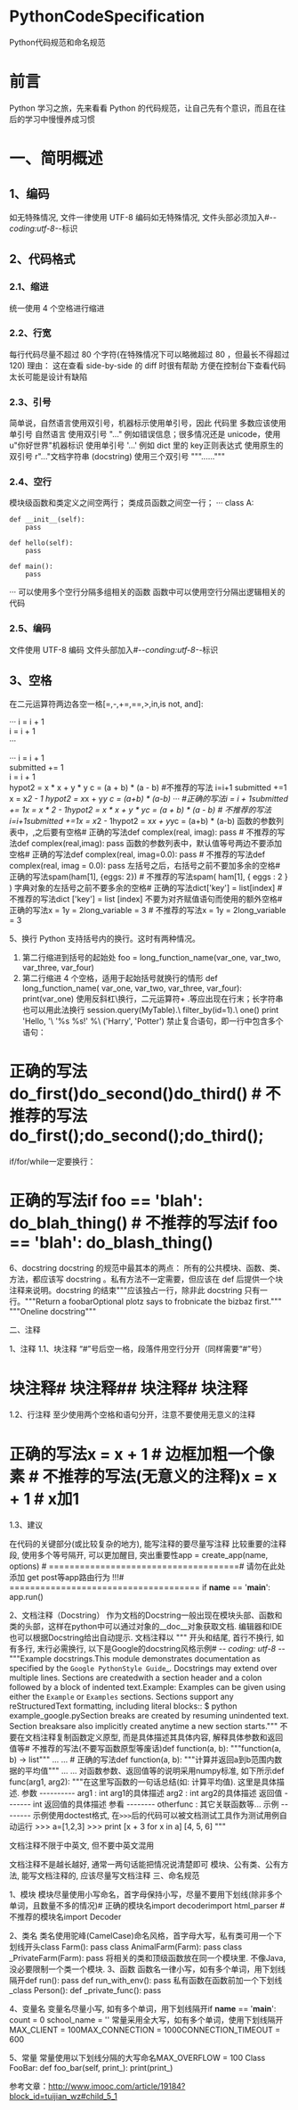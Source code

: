 # PythonCodeSpecification
Python代码规范和命名规范

# 前言
Python 学习之旅，先来看看 Python 的代码规范，让自己先有个意识，而且在往后的学习中慢慢养成习惯
# 一、简明概述

## 1、编码
如无特殊情况, 文件一律使用 UTF-8 
编码如无特殊情况, 文件头部必须加入#-*-coding:utf-8-*-标识

## 2、代码格式
### 2.1、缩进
统一使用 4 个空格进行缩进
### 2.2、行宽
每行代码尽量不超过 80 个字符(在特殊情况下可以略微超过 80 ，但最长不得超过 120)
理由：
    这在查看 side-by-side 的 diff 时很有帮助
    方便在控制台下查看代码
    太长可能是设计有缺陷
### 2.3、引号
简单说，自然语言使用双引号，机器标示使用单引号，因此 代码里 多数应该使用 单引号
自然语言 使用双引号 "..."
例如错误信息；很多情况还是 unicode，使用u"你好世界"机器标识 使用单引号 '...'
例如 dict 里的 key正则表达式 使用原生的双引号 r"..."文档字符串 (docstring) 使用三个双引号 """......"""
### 2.4、空行
模块级函数和类定义之间空两行；
类成员函数之间空一行；
···
class A:  


    def __init__(self):
        pass
        
    def hello(self):  
        pass
        
    def main():  
        pass  
···
可以使用多个空行分隔多组相关的函数
函数中可以使用空行分隔出逻辑相关的代码
### 2.5、编码
文件使用 UTF-8 编码
文件头部加入#-*-conding:utf-8-*-标识

## 3、空格
在二元运算符两边各空一格[=,-,+=,==,>,in,is not, and]:

···
i = i + 1<br> 
i = i + 1<br>
···

···
i = i + 1<br>
submitted += 1<br>
i = i + 1<br>
hypot2 = x * x + y * y
c = (a + b) * (a - b) 
#不推荐的写法
i=i+1
submitted +=1
x = x*2 - 1
hypot2 = x*x + y*y
c = (a+b) * (a-b)
···
#正确的写法i = i + 1submitted += 1x = x * 2 - 1hypot2 = x * x + y * yc = (a + b) * (a - b) # 不推荐的写法i=i+1submitted +=1x = x*2 - 1hypot2 = x*x + y*yc = (a+b) * (a-b)
函数的参数列表中，,之后要有空格# 正确的写法def complex(real, imag):    pass # 不推荐的写法def complex(real,imag):    pass
函数的参数列表中，默认值等号两边不要添加空格# 正确的写法def complex(real, imag=0.0):    pass # 不推荐的写法def complex(real, imag = 0.0):    pass
左括号之后，右括号之前不要加多余的空格# 正确的写法spam(ham[1], {eggs: 2}) # 不推荐的写法spam( ham[1], { eggs : 2 } )
字典对象的左括号之前不要多余的空格# 正确的写法dict['key'] = list[index] # 不推荐的写法dict ['key'] = list [index]
不要为对齐赋值语句而使用的额外空格# 正确的写法x = 1y = 2long_variable = 3 # 不推荐的写法x             = 1y             = 2long_variable = 3

5、换行
Python 支持括号内的换行。这时有两种情况。
1) 第二行缩进到括号的起始处
foo = long_function_name(var_one, var_two,                         var_three, var_four)
2) 第二行缩进 4 个空格，适用于起始括号就换行的情形
def long_function_name(        var_one, var_two, var_three,        var_four):    print(var_one)
使用反斜杠\换行，二元运算符+ .等应出现在行末；长字符串也可以用此法换行
session.query(MyTable).\        filter_by(id=1).\        one() print 'Hello, '\      '%s %s!' %\      ('Harry', 'Potter')
禁止复合语句，即一行中包含多个语句：
# 正确的写法do_first()do_second()do_third() # 不推荐的写法do_first();do_second();do_third();
if/for/while一定要换行：
# 正确的写法if foo == 'blah':    do_blah_thing() # 不推荐的写法if foo == 'blah': do_blash_thing()

6、docstring
docstring 的规范中最其本的两点：
所有的公共模块、函数、类、方法，都应该写 docstring 。私有方法不一定需要，但应该在 def 后提供一个块注释来说明。docstring 的结束"""应该独占一行，除非此 docstring 只有一行。"""Return a foobarOptional plotz says to frobnicate the bizbaz first.""" """Oneline docstring"""

二、注释

1、注释
1.1、块注释
“#”号后空一格，段落件用空行分开（同样需要“#”号）
# 块注释# 块注释## 块注释# 块注释
1.2、行注释
至少使用两个空格和语句分开，注意不要使用无意义的注释
# 正确的写法x = x + 1  # 边框加粗一个像素 # 不推荐的写法(无意义的注释)x = x + 1 # x加1
1.3、建议

在代码的关键部分(或比较复杂的地方), 能写注释的要尽量写注释
比较重要的注释段, 使用多个等号隔开, 可以更加醒目, 突出重要性app = create_app(name, options) # =====================================# 请勿在此处添加 get post等app路由行为 !!!# ===================================== if __name__ == '__main__':    app.run()

2、文档注释（Docstring）
作为文档的Docstring一般出现在模块头部、函数和类的头部，这样在python中可以通过对象的__doc__对象获取文档.
编辑器和IDE也可以根据Docstring给出自动提示.
文档注释以 """ 开头和结尾, 首行不换行, 如有多行, 末行必需换行, 以下是Google的docstring风格示例# -*- coding: utf-8 -*-"""Example docstrings.This module demonstrates documentation as specified by the `Google PythonStyle Guide`_. Docstrings may extend over multiple lines. Sections are createdwith a section header and a colon followed by a block of indented text.Example:    Examples can be given using either the ``Example`` or ``Examples``    sections. Sections support any reStructuredText formatting, including    literal blocks::        $ python example_google.pySection breaks are created by resuming unindented text. Section breaksare also implicitly created anytime a new section starts."""
不要在文档注释复制函数定义原型, 而是具体描述其具体内容, 解释具体参数和返回值等#  不推荐的写法(不要写函数原型等废话)def function(a, b):    """function(a, b) -> list"""    ... ... #  正确的写法def function(a, b):    """计算并返回a到b范围内数据的平均值"""    ... ...
对函数参数、返回值等的说明采用numpy标准, 如下所示def func(arg1, arg2):    """在这里写函数的一句话总结(如: 计算平均值).    这里是具体描述.    参数    ----------    arg1 : int        arg1的具体描述    arg2 : int        arg2的具体描述    返回值    -------    int        返回值的具体描述    参看    --------    otherfunc : 其它关联函数等...    示例    --------    示例使用doctest格式, 在`>>>`后的代码可以被文档测试工具作为测试用例自动运行    >>> a=[1,2,3]    >>> print [x + 3 for x in a]    [4, 5, 6]    """

文档注释不限于中英文, 但不要中英文混用

文档注释不是越长越好, 通常一两句话能把情况说清楚即可
模块、公有类、公有方法, 能写文档注释的, 应该尽量写文档注释
三、命名规范

1、模块
模块尽量使用小写命名，首字母保持小写，尽量不要用下划线(除非多个单词，且数量不多的情况)# 正确的模块名import decoderimport html_parser # 不推荐的模块名import Decoder

2、类名
类名使用驼峰(CamelCase)命名风格，首字母大写，私有类可用一个下划线开头class Farm():    pass class AnimalFarm(Farm):    pass class _PrivateFarm(Farm):    pass
将相关的类和顶级函数放在同一个模块里. 不像Java, 没必要限制一个类一个模块.
3、函数
函数名一律小写，如有多个单词，用下划线隔开def run():    pass def run_with_env():    pass
私有函数在函数前加一个下划线_class Person():     def _private_func():        pass

4、变量名
变量名尽量小写, 如有多个单词，用下划线隔开if __name__ == '__main__':    count = 0    school_name = ''
常量采用全大写，如有多个单词，使用下划线隔开MAX_CLIENT = 100MAX_CONNECTION = 1000CONNECTION_TIMEOUT = 600

5、常量
常量使用以下划线分隔的大写命名MAX_OVERFLOW = 100 Class FooBar:     def foo_bar(self, print_):        print(print_)

参考文章：http://www.imooc.com/article/19184?block_id=tuijian_wz#child_5_1
